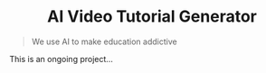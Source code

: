 <h1 align="center">AI Video Tutorial Generator</h1>

> We use AI to make education addictive

This is an ongoing project...
